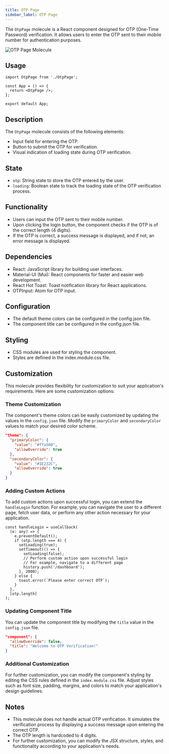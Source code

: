 ```yaml
---
title: OTP Page
sidebar_label: OTP Page
---
```


<head>
  <title> OTP Page </title>
  <meta name="description" content="your meta content goes here" />
</head>

The `OtpPage` molecule is a React component designed for OTP (One-Time Password) verification. It allows users to enter the OTP sent to their mobile number for authentication purposes.

<img src="/img/molecules/otpPage.png" alt="OTP Page Molecule" />

## Usage

```tsx
import OtpPage from './OtpPage';

const App = () => {
  return <OtpPage />;
};

export default App;
```

## Description

The `OtpPage` molecule consists of the following elements:

- Input field for entering the OTP.
- Button to submit the OTP for verification.
- Visual indication of loading state during OTP verification.

## State

- `otp`: String state to store the OTP entered by the user.
- `loading`: Boolean state to track the loading state of the OTP verification process.

## Functionality

- Users can input the OTP sent to their mobile number.
- Upon clicking the login button, the component checks if the OTP is of the correct length (4 digits).
- If the OTP is correct, a success message is displayed, and if not, an error message is displayed.

## Dependencies

- React: JavaScript library for building user interfaces.
- Material-UI (Mui): React components for faster and easier web development.
- React Hot Toast: Toast notification library for React applications.
- OTPInput: Atom for OTP input.

## Configuration

- The default theme colors can be configured in the config.json file.
- The component title can be configured in the config.json file.

## Styling

- CSS modules are used for styling the component.
- Styles are defined in the index.module.css file.

## Customization

This molecule provides flexibility for customization to suit your application's requirements. Here are some customization options:

### Theme Customization

The component's theme colors can be easily customized by updating the values in the `config.json` file. Modify the `primaryColor` and `secondaryColor` values to match your desired color scheme.

```json
"theme": {
  "primaryColor": {
    "value": "#ffa500",
    "allowOverride": true
  },
  "secondaryColor": {
    "value": "#1E232C",
    "allowOverride": true
  }
}
```

### Adding Custom Actions

To add custom actions upon successful login, you can extend the `handleLogin` function. For example, you can navigate the user to a different page, fetch user data, or perform any other action necessary for your application.

```tsx
const handleLogin = useCallback(
  (e: any) => {
    e.preventDefault();
    if (otp.length === 4) {
      setLoading(true);
      setTimeout(() => {
        setLoading(false);
        // Perform custom action upon successful login
        // For example, navigate to a different page
        history.push('/dashboard');
      }, 2000);
    } else {
      toast.error(`Please enter correct OTP`);
    }
  },
  [otp.length]
);
```

### Updating Component Title

You can update the component title by modifying the `title` value in the `config.json` file.

```json
"component": {
  "allowOverride": false,
  "title": "Welcome to OTP Verification!"
}
```

### Additional Customization

For further customization, you can modify the component's styling by editing the CSS rules defined in the `index.module.css` file. Adjust styles such as font size, padding, margins, and colors to match your application's design guidelines.

## Notes

- This molecule does not handle actual OTP verification. It simulates the verification process by displaying a success message upon entering the correct OTP.
- The OTP length is hardcoded to 4 digits.
- For further customization, you can modify the JSX structure, styles, and functionality according to your application's needs.
